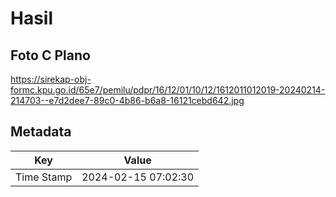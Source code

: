 # Hasil

## Foto C Plano

https://sirekap-obj-formc.kpu.go.id/65e7/pemilu/pdpr/16/12/01/10/12/1612011012019-20240214-214703--e7d2dee7-89c0-4b86-b6a8-16121cebd642.jpg


## Metadata

| Key        | Value               |
| ---------- | ------------------- |
| Time Stamp | 2024-02-15 07:02:30 |



